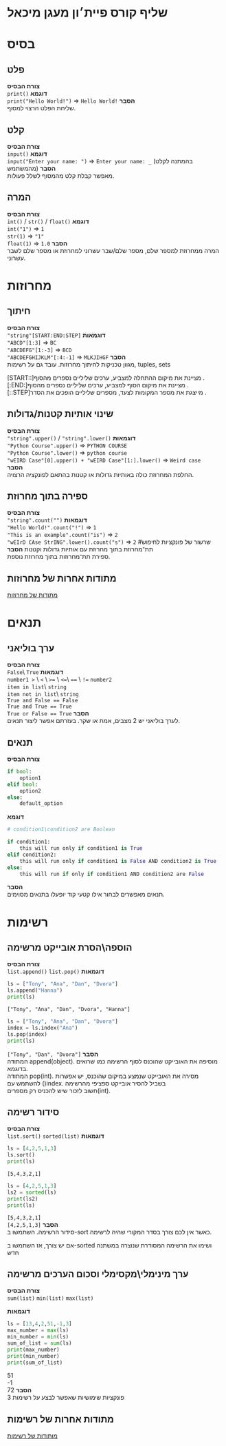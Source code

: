 # שליף קורס פיית׳ון מעגן מיכאל

# **בסיס**
## פלט
**צורת הבסיס**  
`print()`
**דוגמא**  
`print("Hello World!")` => `Hello World!`
**הסבר**  
שליחת הפלט הרצוי למסוף.

## קלט
**צורת הבסיס**  
`input()`
**דוגמא**  
`input("Enter your name: ")` => `Enter your name: _` (בהמתנה לקלט מהמשתמש)
**הסבר**  
מאפשר קבלת קלט מהמסוף לשלל פעולות.

## המרה
**צורת הבסיס**  
`int()` / `str()` / `float()`
**דוגמא**  
`int("1")` => `1`  
`str(1)` => `"1"`  
`float(1)` => `1.0`
**הסבר**  
המרה ממחרוזת למספר שלם, מספר שלם/שבר עשרוני למחרוזת או מספר שלם לשבר עשרוני.

# **מחרוזות**
## חיתוך
**צורת הבסיס**  
`"string"[START:END:STEP]`
**דוגמאות**  
`"ABCD"[1:3]` => `BC`  
`"ABCDEFG"[1:-3]` => `BCD`  
`"ABCDEFGHIJKLM"[:4:-1]` => `MLKJIHGF`
**הסבר**  
מגוון טכניקות לחיתוך מחרוזות. עובד גם על רשימות, tuples, sets

&rlm;&lrm;[START::]&rlm; מציינת את מיקום ההתחלה למצביע, ערכים שליליים נספרים מהסוף.  
&rlm;&lrm;[:END:]&rlm; מציינת את מיקום הסוף למצביע, ערכים שליליים נספרים מהסוף.  
&rlm;&lrm;[::STEP]&rlm; מייצגת את מספר המקומות לצעד, מספרים שליליים הופכים את הסדר.

## שינוי אותיות קטנות/גדולות
**צורת הבסיס**  
`"string".upper()` / `"string".lower()`
**דוגמאות**  
`"Python Course".upper()` => `PYTHON COURSE`  
`"Python Course".lower()` => `python course`  
`"wEIRD Case"[0].upper() + "wEIRD Case"[1:].lower()` => `Weird case`  
**הסבר**  
החלפת המחרוזת כולה באותיות גדולות או קטנות בהתאם לפונקציה הרצויה.

## ספירה בתוך מחרוזת
**צורת הבסיס**  
`"string".count("")`
**דוגמאות**  
`"Hello World!".count("!")` => `1`  
`"This is an example".count("is")` => `2`  
`"wEIrD CAse StrING".lower().count("s")` => `2` #שרשור של פונקציות לחיפוש תת־מחרוזת בתוך מחרוזת עם אותיות גדולות וקטנות
**הסבר**  
ספירת תת־מחרוזות בתוך מחרוזת נוספת.

## מתודות אחרות של מחרוזות
[מתודות של מחרוזות](https://www.programiz.com/python-programming/methods/string)


# **תנאים**
## ערך בוליאני
**צורת הבסיס**  
`False`\ `True`
**דוגמאות**  
`number1 >` \ `<` \ `>=` \ `<=`\ `==` \ `!=` `number2`  
`item in list`\ `string`  
`item not in list`\ `string`  
`True and False == False`  
`True and True == True`  
`True or False == True`
**הסבר**  
לערך בוליאני יש 2 מצבים, אמת או שקר. בעזרתם אפשר ליצור תנאים.

## תנאים
**צורת הבסיס**  
```python
if bool:
    option1
elif bool:
    option2
else:
    default_option
```
**דוגמא**  
```python
# condition1\condition2 are Boolean

if condition1:
    this will run only if condition1 is True
elif condition2:
    this will run only if condition1 is False AND condition2 is True
else:
    this will run if only if condition1 AND condition2 are False
```
**הסבר**  
תנאים מאפשרים לבחור אילו קטעי קוד יופעלו בתנאים מסוימים.


# **רשימות**
## הוספה\הסרת אובייקט מרשימה
**צורת הבסיס**  
`list.append()`
`list.pop()`
**דוגמאות**  
```python
ls = ["Tony", "Ana", "Dan", "Dvora"]
ls.append("Hanna")
print(ls)
```
`["Tony", "Ana", "Dan", "Dvora", "Hanna"]`

```python
ls = ["Tony", "Ana", "Dan", "Dvora"]
index = ls.index("Ana")
ls.pop(index)
print(ls)
```
`["Tony", "Dan", "Dvora"]`
**הסבר**  
המתודה append(object). מוסיפה את האובייקט שהוכנס לסוף הרשימה כמו שרואים בדוגמא.  
המתודה pop(int). מסירה את האובייקט שנמצע במיקום שהוכנס, יש אפשרות להשתמש עם ()index. בשביל להסיר אובייקט ספציפי מהרשימה  
חשוב לזכור שיש להכניס רק מספרים(int).

## סידור רשימה
**צורת הבסיס**  
`list.sort()`
`sorted(list)`
**דוגמאות**  
```python
ls = [4,2,5,1,3]
ls.sort()
print(ls)
```
`[5,4,3,2,1]`

```python
ls = [4,2,5,1,3]
ls2 = sorted(ls)
print(ls2)
print(ls)
```
`[5,4,3,2,1]`  
`[4,2,5,1,3]`
**הסבר**  
 סידור הרשימה. השתמשו ב-sort כאשר אין לכם צורך בסדר המקורי שהיה לרשימה.  

 אם יש צורך, אז השתמשו ב-sorted ושימו את הרשימה המסודרת שנוצרה במשתנה חדש

## ערך מינימלי\מקסימלי וסכום הערכים מרשימה
**צורת הבסיס**   
`sum(list)`
`min(list)`
`max(list)`

**דוגמאות**  
```python
ls = [13,4,2,51,-1,3]
max_number = max(ls)
min_number = min(ls)
sum_of_list = sum(ls)
print(max_number)
print(min_number)
print(sum_of_list)
```
51  
-1  
72
**הסבר**  
3 פונקציות שימושיות שאפשר לבצע על רשימות

## מתודות אחרות של רשימות
[מותודות של רשימות](https://www.programiz.com/python-programming/methods/list)

